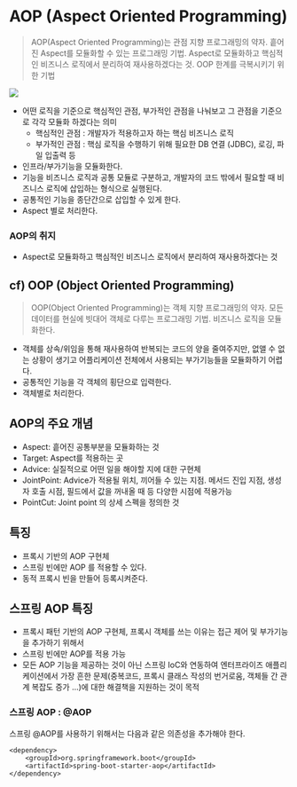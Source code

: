 # AOP (Aspect Oriented Programming)

> AOP(Aspect Oriented Programming)는 관점 지향 프로그래밍의 약자. 흩어진 Aspect를 모듈화할 수 있는 프로그래밍 기법. Aspect로 모듈화하고 핵심적인 비즈니스 로직에서 분리하여 재사용하겠다는 것.
OOP 한계를 극복시키기 위한 기법

<img src="https://user-images.githubusercontent.com/45252618/196095003-a4090bc9-e65d-4f3c-8a5a-db2c38dd2cfb.png">

- 어떤 로직을 기준으로 핵심적인 관점, 부가적인 관점을 나눠보고 그 관점을 기준으로 각각 모듈화 하겠다는 의미
  - 핵심적인 관점 : 개발자가 적용하고자 하는 핵심 비즈니스 로직
  - 부가적인 관점 : 핵심 로직을 수행하기 위해 필요한 DB 연결 (JDBC), 로깅, 파일 입출력 등  
- 인프라/부가기능을 모듈화한다.
- 기능을 비즈니스 로직과 공통 모듈로 구분하고, 개발자의 코드 밖에서 필요할 때 비즈니스 로직에 삽입하는 형식으로 실행된다.
- 공통적인 기능을 종단간으로 삽입할 수 있게 한다.
- Aspect 별로 처리한다.
  
### AOP의 취지 
- Aspect로 모듈화하고 핵심적인 비즈니스 로직에서 분리하여 재사용하겠다는 것


## cf) OOP (Object Oriented Programming)

> OOP(Object Oriented Programming)는 객체 지향 프로그래밍의 약자. 모든 데이터를 현실에 빗대어 객체로 다루는 프로그래밍 기법.
비즈니스 로직을 모듈화한다.

- 객체를 상속/위임을 통해 재사용하여 반복되는 코드의 양을 줄여주지만, 없앨 수 없는 상황이 생기고 어플리케이션 전체에서 사용되는 부가기능들을 모듈화하기 어렵다.
- 공통적인 기능을 각 객체의 횡단으로 입력한다.
- 객체별로 처리한다.


## AOP의 주요 개념
- Aspect: 흩어진 공통부분을 모듈화하는 것
- Target: Aspect를 적용하는 곳
- Advice: 실질적으로 어떤 일을 해야할 지에 대한 구현체
- JointPoint: Advice가 적용될 위치, 끼어들 수 있는 지점. 메서드 진입 지점, 생성자 호출 시점, 필드에서 값을 꺼내올 때 등 다양한 시점에 적용가능
- PointCut: Joint point 의 상세 스펙을 정의한 것


## 특징
- 프록시 기반의 AOP 구현체
- 스프링 빈에만 AOP 를 적용할 수 있다.
- 동적 프록시 빈을 만들어 등록시켜준다.

## 스프링 AOP 특징
- 프록시 패턴 기반의 AOP 구현체, 프록시 객체를 쓰는 이유는 접근 제어 및 부가기능을 추가하기 위해서
- 스프링 빈에만 AOP를 적용 가능
- 모든 AOP 기능을 제공하는 것이 아닌 스프링 IoC와 연동하여 엔터프라이즈 애플리케이션에서 가장 흔한 문제(중복코드, 프록시 클래스 작성의 번거로움, 객체들 간 관계 복잡도 증가 ...)에 대한 해결책을 지원하는 것이 목적

### 스프링 AOP : @AOP
스프링 @AOP를 사용하기 위해서는 다음과 같은 의존성을 추가해야 한다.
~~~
<dependency>
    <groupId>org.springframework.boot</groupId>
    <artifactId>spring-boot-starter-aop</artifactId>
</dependency>
~~~
